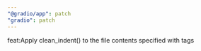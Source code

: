 ```yaml
---
"@gradio/app": patch
"gradio": patch
---
```


feat:Apply clean_indent() to the file contents specified with <gradio-file> tags
